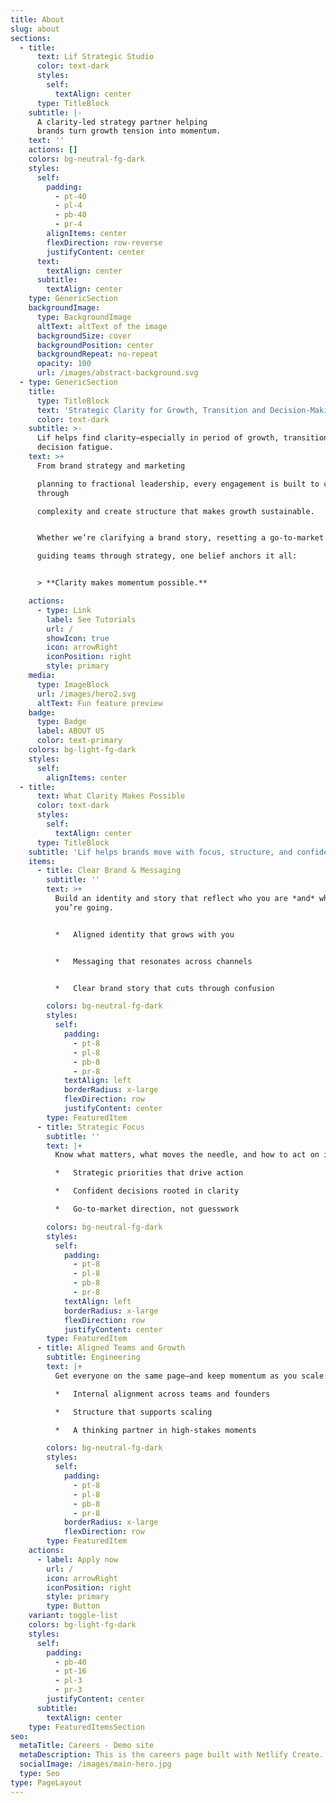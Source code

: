 ```yaml
---
title: About
slug: about
sections:
  - title:
      text: Lif Strategic Studio
      color: text-dark
      styles:
        self:
          textAlign: center
      type: TitleBlock
    subtitle: |-
      A clarity-led strategy partner helping
      brands turn growth tension into momentum.
    text: ''
    actions: []
    colors: bg-neutral-fg-dark
    styles:
      self:
        padding:
          - pt-40
          - pl-4
          - pb-40
          - pr-4
        alignItems: center
        flexDirection: row-reverse
        justifyContent: center
      text:
        textAlign: center
      subtitle:
        textAlign: center
    type: GenericSection
    backgroundImage:
      type: BackgroundImage
      altText: altText of the image
      backgroundSize: cover
      backgroundPosition: center
      backgroundRepeat: no-repeat
      opacity: 100
      url: /images/abstract-background.svg
  - type: GenericSection
    title:
      type: TitleBlock
      text: 'Strategic Clarity for Growth, Transition and Decision-Making.'
      color: text-dark
    subtitle: >-
      Lif helps find clarity—especially in period of growth, transition, or
      decision fatigue.
    text: >+
      From brand strategy and marketing

      planning to fractional leadership, every engagement is built to cut
      through

      complexity and create structure that makes growth sustainable.


      Whether we’re clarifying a brand story, resetting a go-to-market plan, or

      guiding teams through strategy, one belief anchors it all:


      > **Clarity makes momentum possible.**

    actions:
      - type: Link
        label: See Tutorials
        url: /
        showIcon: true
        icon: arrowRight
        iconPosition: right
        style: primary
    media:
      type: ImageBlock
      url: /images/hero2.svg
      altText: Fun feature preview
    badge:
      type: Badge
      label: ABOUT US
      color: text-primary
    colors: bg-light-fg-dark
    styles:
      self:
        alignItems: center
  - title:
      text: What Clarity Makes Possible
      color: text-dark
      styles:
        self:
          textAlign: center
      type: TitleBlock
    subtitle: 'Lif helps brands move with focus, structure, and confidence.'
    items:
      - title: Clear Brand & Messaging
        subtitle: ''
        text: >+
          Build an identity and story that reflect who you are *and* where
          you’re going.


          *   Aligned identity that grows with you


          *   Messaging that resonates across channels


          *   Clear brand story that cuts through confusion

        colors: bg-neutral-fg-dark
        styles:
          self:
            padding:
              - pt-8
              - pl-8
              - pb-8
              - pr-8
            textAlign: left
            borderRadius: x-large
            flexDirection: row
            justifyContent: center
        type: FeaturedItem
      - title: Strategic Focus
        subtitle: ''
        text: |+
          Know what matters, what moves the needle, and how to act on it.

          *   Strategic priorities that drive action

          *   Confident decisions rooted in clarity

          *   Go-to-market direction, not guesswork

        colors: bg-neutral-fg-dark
        styles:
          self:
            padding:
              - pt-8
              - pl-8
              - pb-8
              - pr-8
            textAlign: left
            borderRadius: x-large
            flexDirection: row
            justifyContent: center
        type: FeaturedItem
      - title: Aligned Teams and Growth
        subtitle: Engineering
        text: |+
          Get everyone on the same page—and keep momentum as you scale.

          *   Internal alignment across teams and founders

          *   Structure that supports scaling

          *   A thinking partner in high-stakes moments

        colors: bg-neutral-fg-dark
        styles:
          self:
            padding:
              - pt-8
              - pl-8
              - pb-8
              - pr-8
            borderRadius: x-large
            flexDirection: row
        type: FeaturedItem
    actions:
      - label: Apply now
        url: /
        icon: arrowRight
        iconPosition: right
        style: primary
        type: Button
    variant: toggle-list
    colors: bg-light-fg-dark
    styles:
      self:
        padding:
          - pb-40
          - pt-16
          - pl-3
          - pr-3
        justifyContent: center
      subtitle:
        textAlign: center
    type: FeaturedItemsSection
seo:
  metaTitle: Careers - Demo site
  metaDescription: This is the careers page built with Netlify Create.
  socialImage: /images/main-hero.jpg
  type: Seo
type: PageLayout
---
```


